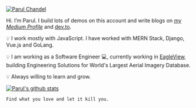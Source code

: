 [![Parul Chandel](https://github.com/parulc7/parulc7/blob/master/1.jpg)](https://parulc7.github.io)

Hi. I’m Parul. I build lots of demos on this account and write blogs on [_my Medium Profile_](https://www.medium.com@parulchandel) and [dev.to](https://dev.to/parulc7). 

:bulb: I work mostly with JavaScript. I have worked with MERN Stack, Django, Vue.js and GoLang. 

:bulb: I am working as a Software Engineer :computer:, currently working in [EagleView](https://www.eagleview.co.in), building Engineering Solutions for World's Largest Aerial Imagery Database.

:bulb: Always willing to learn and grow. 

[![Parul's github stats](https://github-readme-stats.vercel.app/api?username=parulc7)](https://github.com/anuraghazra/github-readme-stats)

```Find what you love and let it kill you.```
